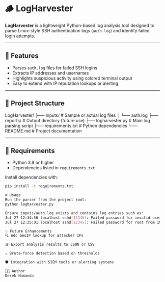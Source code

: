 # 🪵 LogHarvester

**LogHarvester** is a lightweight Python-based log analysis tool designed to parse Linux-style SSH authentication logs (`auth.log`) and identify failed login attempts.

---

## 🚀 Features

- Parses `auth.log` files for failed SSH logins
- Extracts IP addresses and usernames
- Highlights suspicious activity using colored terminal output
- Easy to extend with IP reputation lookups or alerting

---

## 📁 Project Structure

LogHarvester/
├── inputs/ # Sample or actual log files
│ └── auth.log
├── reports/ # Output directory (future use)
├── logharvester.py # Main log parsing script
├── requirements.txt # Python dependencies
└── README.md # Project documentation


---

## 🧰 Requirements

- Python 3.8 or higher
- Dependencies listed in `requirements.txt`

Install dependencies with:

```bash
pip install -r requirements.txt

⚙️ Usage
Run the parser from the project root:
python logharvester.py

Ensure inputs/auth.log exists and contains log entries such as:
Jul 27 12:34:56 localhost sshd[12345]: Failed password for invalid user admin from 192.168.1.100 port 2222 ssh2
Jul 27 12:35:01 localhost sshd[12345]: Failed password for root from 192.168.1.101 port 22 ssh2

💡 Future Enhancements
🔍 Add GeoIP lookup for attacker IPs

📊 Export analysis results to JSON or CSV

⚠️ Brute-force detection based on thresholds

🛡️ Integration with SIEM tools or alerting systems

👨‍💻 Author
Derek Namanda
